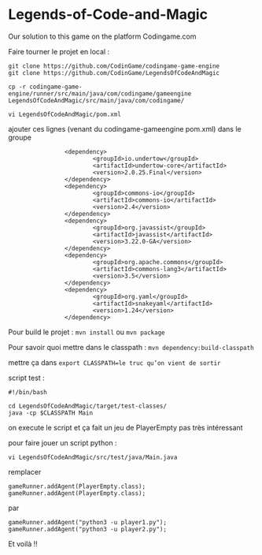 # Legends-of-Code-and-Magic
Our solution to this game on the platform Codingame.com

Faire tourner le projet en local :
```
git clone https://github.com/CodinGame/codingame-game-engine
git clone https://github.com/CodinGame/LegendsOfCodeAndMagic

cp -r codingame-game-engine/runner/src/main/java/com/codingame/gameengine LegendsOfCodeAndMagic/src/main/java/com/codingame/

vi LegendsOfCodeAndMagic/pom.xml
```
ajouter ces lignes (venant du codingame-gameengine pom.xml) dans le groupe <dependencies>
```
                <dependency>
                        <groupId>io.undertow</groupId>
                        <artifactId>undertow-core</artifactId>
                        <version>2.0.25.Final</version>
                </dependency>
                <dependency>
                        <groupId>commons-io</groupId>
                        <artifactId>commons-io</artifactId>
                        <version>2.4</version>
                </dependency>
                <dependency>
                        <groupId>org.javassist</groupId>
                        <artifactId>javassist</artifactId>
                        <version>3.22.0-GA</version>
                </dependency>
                <dependency>
                        <groupId>org.apache.commons</groupId>
                        <artifactId>commons-lang3</artifactId>
                        <version>3.5</version>
                </dependency>
                <dependency>
                        <groupId>org.yaml</groupId>
                        <artifactId>snakeyaml</artifactId>
                        <version>1.24</version>
                </dependency>
```
Pour build le projet : `mvn install` ou `mvn package`

Pour savoir quoi mettre dans le classpath : `mvn dependency:build-classpath`

mettre ça dans `export CLASSPATH=le truc qu’on vient de sortir`


script test :
```
#!/bin/bash

cd LegendsOfCodeAndMagic/target/test-classes/
java -cp $CLASSPATH Main
```

on execute le script et ça fait un jeu de PlayerEmpty pas très intéressant

pour faire jouer un script python :
```
vi LegendsOfCodeAndMagic/src/test/java/Main.java
```

remplacer 
```
gameRunner.addAgent(PlayerEmpty.class);
gameRunner.addAgent(PlayerEmpty.class);
```
par
```
gameRunner.addAgent("python3 -u player1.py");
gameRunner.addAgent("python3 -u player2.py");
```

Et voilà !!
